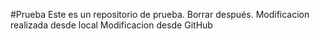 #Prueba
Este es un repositorio de prueba. Borrar después.
Modificacion realizada desde local
Modificacion desde GitHub
